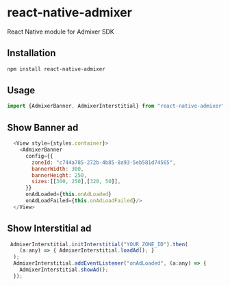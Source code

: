 # react-native-admixer

React Native module for Admixer SDK

## Installation

```sh
npm install react-native-admixer
```

## Usage

```js
import {AdmixerBanner, AdmixerInterstitial} from "react-native-admixer";
```

## Show Banner ad

```js
  <View style={styles.container}>
    <AdmixerBanner
      config={{
        zoneId: "c744a785-272b-4b85-8a93-5eb581d74565",
        bannerWidth: 300,
        bannerHeight: 250,
        sizes:[[300, 250],[320, 50]],
      }}
      onAdLoaded={this.onAdLoaded}
      onAdLoadFailed={this.onAdLoadFailed}/>
  </View>
```

## Show Interstitial ad

```js
 AdmixerInterstitial.initInterstitial("YOUR_ZONE_ID").then(
    (a:any) => { AdmixerInterstitial.loadAd(); }
  );
  AdmixerInterstitial.addEventListener("onAdLoaded", (a:any) => {
    AdmixerInterstitial.showAd();
  });
```

